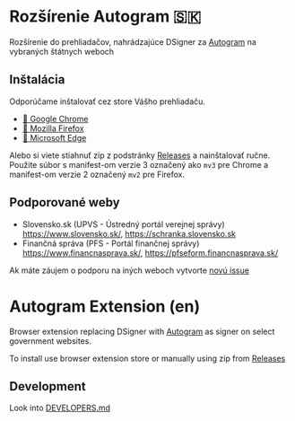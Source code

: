 # Rozšírenie Autogram 🇸🇰

Rozšírenie do prehliadačov, nahrádzajúce DSigner za [Autogram](https://github.com/slovensko-digital/autogram) na vybraných štátnych weboch

## Inštalácia

Odporúčame inštalovať cez store Vášho prehliadaču.

- [🐶 Google Chrome](https://chrome.google.com/webstore/detail/autogram-na-%C5%A1t%C3%A1tnych-webo/lamjcijmpimfpmapeaedanjmfmgjokne)
- [🦊 Mozilla Firefox](https://addons.mozilla.org/en-US/firefox/addon/autogram-na-%C5%A1t%C3%A1tnych-weboch/)
- [🐠 Microsoft Edge](https://microsoftedge.microsoft.com/addons/detail/autogram-na-%C5%A1t%C3%A1tnych-webo/comimcpjldggdjlbmpmlkmenjfpglllh)

Alebo si viete stiahnuť zip z podstránky [Releases](https://github.com/slovensko-digital/autogram-extension/releases) a nainštalovať ručne. Použite súbor s manifest-om verzie 3 označený ako `mv3` pre Chrome a manifest-om verzie 2 označený `mv2` pre Firefox.

## Podporované weby

- Slovensko.sk (UPVS - Ústredný portál verejnej správy) https://www.slovensko.sk/, https://schranka.slovensko.sk
- Finančná správa (PFS - Portál finančnej správy) https://www.financnasprava.sk/, https://pfseform.financnasprava.sk/

Ak máte záujem o podporu na iných weboch vytvorte [novú issue](https://github.com/slovensko-digital/autogram-extension/issues/new)

# Autogram Extension (en)

Browser extension replacing DSigner with [Autogram](https://github.com/slovensko-digital/autogram) as signer on select government websites.

To install use browser extension store or manually using zip from [Releases](https://github.com/slovensko-digital/autogram-extension/releases)



## Development

Look into [DEVELOPERS.md](DEVELOPERS.md)
